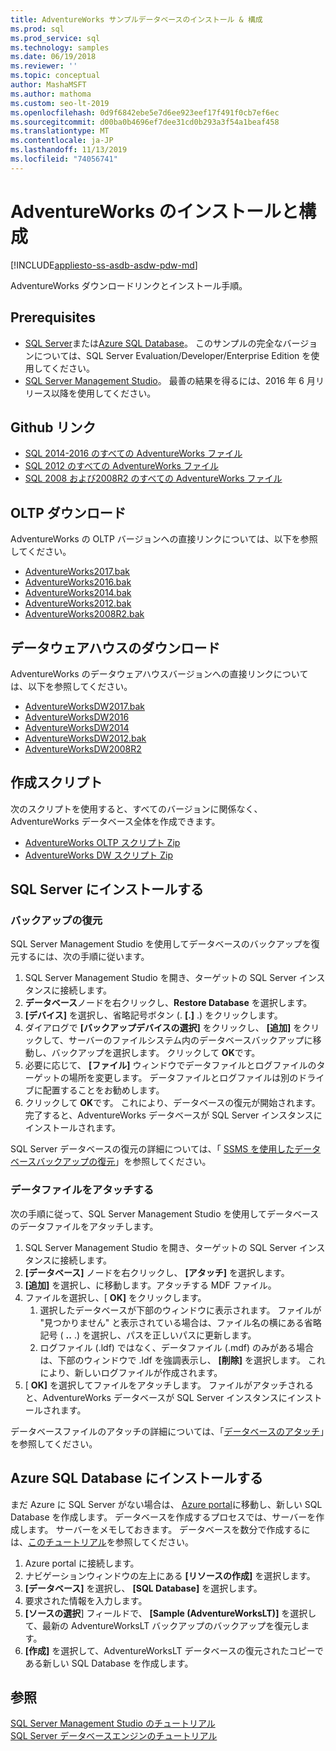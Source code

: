 ```yaml
---
title: AdventureWorks サンプルデータベースのインストール & 構成
ms.prod: sql
ms.prod_service: sql
ms.technology: samples
ms.date: 06/19/2018
ms.reviewer: ''
ms.topic: conceptual
author: MashaMSFT
ms.author: mathoma
ms.custom: seo-lt-2019
ms.openlocfilehash: 0d9f6842ebe5e7d6ee923eef17f491f0cb7ef6ec
ms.sourcegitcommit: d00ba0b4696ef7dee31cd0b293a3f54a1beaf458
ms.translationtype: MT
ms.contentlocale: ja-JP
ms.lasthandoff: 11/13/2019
ms.locfileid: "74056741"
---
```

# <a name="adventureworks-installation-and-configuration"></a>AdventureWorks のインストールと構成
[!INCLUDE[appliesto-ss-asdb-asdw-pdw-md](../includes/appliesto-ss-asdb-asdw-pdw-md.md)]

AdventureWorks ダウンロードリンクとインストール手順。 

## <a name="prerequisites"></a>Prerequisites

- [SQL Server](https://www.microsoft.com/evalcenter/evaluate-sql-server-2016)または[Azure SQL Database](https://azure.microsoft.com/services/sql-database/)。 このサンプルの完全なバージョンについては、SQL Server Evaluation/Developer/Enterprise Edition を使用してください。
- [SQL Server Management Studio](../ssms/download-sql-server-management-studio-ssms.md)。 最善の結果を得るには、2016 年 6 月リリース以降を使用してください。
 
## <a name="github-links"></a>Github リンク

- [SQL 2014-2016 のすべての AdventureWorks ファイル](https://github.com/Microsoft/sql-server-samples/releases/tag/adventureworks)
- [SQL 2012 のすべての AdventureWorks ファイル](https://github.com/Microsoft/sql-server-samples/releases/tag/adventureworks2012)
- [SQL 2008 および2008R2 のすべての AdventureWorks ファイル](https://github.com/Microsoft/sql-server-samples/releases/tag/adventureworks2008r2)

## <a name="oltp-downloads"></a>OLTP ダウンロード

AdventureWorks の OLTP バージョンへの直接リンクについては、以下を参照してください。

- [AdventureWorks2017.bak](https://github.com/Microsoft/sql-server-samples/releases/download/adventureworks/AdventureWorks2017.bak)
- [AdventureWorks2016.bak](https://github.com/Microsoft/sql-server-samples/releases/download/adventureworks/AdventureWorks2016.bak)
- [AdventureWorks2014.bak](https://github.com/Microsoft/sql-server-samples/releases/download/adventureworks/AdventureWorks2014.bak)
- [AdventureWorks2012.bak](https://github.com/Microsoft/sql-server-samples/releases/download/adventureworks/AdventureWorks2012.bak)
- [AdventureWorks2008R2.bak](https://github.com/Microsoft/sql-server-samples/releases/download/adventureworks2008r2/adventure-works-2008r2-oltp.bak)


## <a name="data-warehouse-downloads"></a>データウェアハウスのダウンロード

AdventureWorks のデータウェアハウスバージョンへの直接リンクについては、以下を参照してください。

- [AdventureWorksDW2017.bak](https://github.com/Microsoft/sql-server-samples/releases/download/adventureworks/AdventureWorksDW2017.bak)
- [AdventureWorksDW2016](https://github.com/Microsoft/sql-server-samples/releases/download/adventureworks/AdventureWorksDW2016.bak)
- [AdventureWorksDW2014](https://github.com/Microsoft/sql-server-samples/releases/download/adventureworks/AdventureWorksDW2014.bak)
- [AdventureWorksDW2012.bak](https://github.com/Microsoft/sql-server-samples/releases/download/adventureworks/AdventureWorksDW2012.bak)
- [AdventureWorksDW2008R2](https://github.com/Microsoft/sql-server-samples/releases/download/adventureworks2008r2/adventure-works-2008-dw.bak)

## <a name="creation-scripts"></a>作成スクリプト
次のスクリプトを使用すると、すべてのバージョンに関係なく、AdventureWorks データベース全体を作成できます。 

- [AdventureWorks OLTP スクリプト Zip](https://github.com/Microsoft/sql-server-samples/releases/download/adventureworks/AdventureWorks-oltp-install-script.zip)
- [AdventureWorks DW スクリプト Zip](https://github.com/Microsoft/sql-server-samples/releases/download/adventureworks/AdventureWorksDW-data-warehouse-install-script.zip)

## <a name="install-to-sql-server"></a>SQL Server にインストールする

### <a name="restore-backup"></a>バックアップの復元
SQL Server Management Studio を使用してデータベースのバックアップを復元するには、次の手順に従います。 

1. SQL Server Management Studio を開き、ターゲットの SQL Server インスタンスに接続します。
2. **データベース**ノードを右クリックし、**Restore Database** を選択します。
3. **[デバイス]** を選択し、省略記号ボタン (. **[.]** .) をクリックします。
4. ダイアログで **[バックアップデバイスの選択]** をクリックし、 **[追加]** をクリックして、サーバーのファイルシステム内のデータベースバックアップに移動し、バックアップを選択します。 クリックして **OK**です。
5. 必要に応じて、 **[ファイル]** ウィンドウでデータファイルとログファイルのターゲットの場所を変更します。 データファイルとログファイルは別のドライブに配置することをお勧めします。
6. クリックして **OK**です。 これにより、データベースの復元が開始されます。 完了すると、AdventureWorks データベースが SQL Server インスタンスにインストールされます。

SQL Server データベースの復元の詳細については、「 [SSMS を使用したデータベースバックアップの復元](../relational-databases/backup-restore/restore-a-database-backup-using-ssms.md)」を参照してください。


### <a name="attach-a-datafile"></a>データファイルをアタッチする
次の手順に従って、SQL Server Management Studio を使用してデータベースのデータファイルをアタッチします。

1. SQL Server Management Studio を開き、ターゲットの SQL Server インスタンスに接続します。
2. **[データベース]** ノードを右クリックし、 **[アタッチ]** を選択します。
3. **[追加]** を選択し、に移動します。アタッチする MDF ファイル。 
1. ファイルを選択し、[ **OK]** をクリックします。 
    1. 選択したデータベースが下部のウィンドウに表示されます。 ファイルが "見つかりません" と表示されている場合は、ファイル名の横にある省略記号 ( **..** .) を選択し、パスを正しいパスに更新します。 
    1. ログファイル (.ldf) ではなく、データファイル (.mdf) のみがある場合は、下部のウィンドウで .ldf を強調表示し、 **[削除]** を選択します。 これにより、新しいログファイルが作成されます。 
1. [ **OK]** を選択してファイルをアタッチします。 ファイルがアタッチされると、AdventureWorks データベースが SQL Server インスタンスにインストールされます。  

データベースファイルのアタッチの詳細については、「[データベースのアタッチ](../relational-databases/databases/attach-a-database.md)」を参照してください。 

## <a name="install-to-azure-sql-database"></a>Azure SQL Database にインストールする


まだ Azure に SQL Server がない場合は、 [Azure portal](https://portal.azure.com/)に移動し、新しい SQL Database を作成します。 データベースを作成するプロセスでは、サーバーを作成します。 サーバーをメモしておきます。 データベースを数分で作成するには、[このチュートリアル](https://azure.microsoft.com/documentation/articles/sql-database-get-started/)を参照してください。

1. Azure portal に接続します。
1. ナビゲーションウィンドウの左上にある **[リソースの作成]** を選択します。 
1. **[データベース]** を選択し、 **[SQL Database]** を選択します。 
1. 要求された情報を入力します。
1. **[ソースの選択**] フィールドで、 **[Sample (AdventureWorksLT)]** を選択して、最新の AdventureWorksLT バックアップのバックアップを復元します。
1. **[作成]** を選択して、AdventureWorksLT データベースの復元されたコピーである新しい SQL Database を作成します。 


## <a name="see-also"></a>参照
[SQL Server Management Studio  のチュートリアル](../ssms/tutorials/tutorial-sql-server-management-studio.md)  
[SQL Server データベースエンジンのチュートリアル](../relational-databases/database-engine-tutorials.md)
